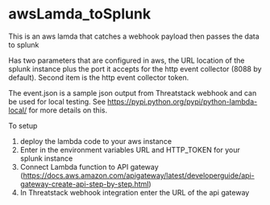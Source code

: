 # awsLamda_toSplunk
This is an aws lamda that catches a webhook payload then passes the data to splunk

Has two parameters that are configured in aws, the URL location of the splunk instance plus the port it accepts for the http event collector (8088 by default).  Second item is  the http event collector token.

The event.json is a sample json output from Threatstack webhook and can be used for local testing.  See https://pypi.python.org/pypi/python-lambda-local/ for more details on this.


To setup 
1. deploy the lambda code to your aws instance
2. Enter in the environment variables URL and HTTP_TOKEN for your splunk instance
3. Connect Lambda function to API gateway (https://docs.aws.amazon.com/apigateway/latest/developerguide/api-gateway-create-api-step-by-step.html)
4. In Threatstack webhook integration enter the URL of the api gateway
